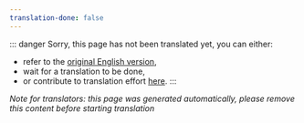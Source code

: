 ```yaml
---
translation-done: false
---
```

::: danger
Sorry, this page has not been translated yet, you can either:
- refer to the [original English version](<../../cs/README.md>),
- wait for a translation to be done,
- or contribute to translation effort [here](https://github.com/bsmg/wiki).
:::

_Note for translators: this page was generated automatically, please remove this content before starting translation_

